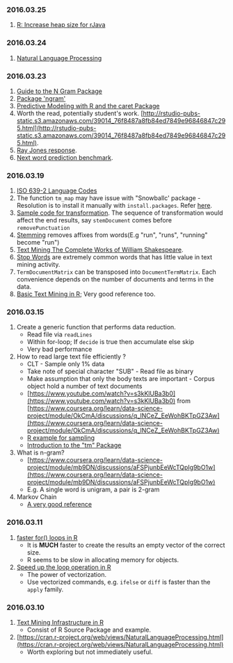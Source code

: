 ### 2016.03.25
1. [R: Increase heap size for rJava](http://www.bramschoenmakers.nl/en/node/726)

### 2016.03.24
1. [Natural Language Processing](https://rpubs.com/lmullen/nlp-chapter)

### 2016.03.23

1. [Guide to the N Gram Package](https://cran.r-project.org/web/packages/ngram/vignettes/ngram-guide.pdf)
2. [Package 'ngram'](https://cran.r-project.org/web/packages/ngram/ngram.pdf)
3. [Predictive Modeling with R and the caret Package](https://www.r-project.org/nosvn/conferences/useR-2013/Tutorials/kuhn/user_caret_2up.pdf)
4. Worth the read, potentially student's work. [http://rstudio-pubs-static.s3.amazonaws.com/39014_76f8487a8fb84ed7849e96846847c295.html](http://rstudio-pubs-static.s3.amazonaws.com/39014_76f8487a8fb84ed7849e96846847c295.html).
5. [Ray Jones response](https://www.coursera.org/learn/data-science-project/discussions/q_INCeZ_EeWohBKTpGZ3Aw/replies/GDGSMefKEeWPKQpBKpg03Q).
6. [Next word prediction benchmark](https://github.com/hfoffani/dsci-benchmark).

### 2016.03.19
1. [ISO 639-2 Language Codes](https://www.loc.gov/standards/iso639-2/php/code_list.php)
2. The function `tm_map` may have issue with "Snowballc' package - Resolution is to install it manually with `install.packages`. Refer [here](https://support.rstudio.com/hc/en-us/community/posts/200652293-Snowball-Stemmer-is-not-working-in-R-Studio).
3. [Sample code for transformation](http://stackoverflow.com/questions/25330753/more-efficient-means-of-creating-a-corpus-and-dtm). The sequence of transformation would affect the end results, say `stemDocument` comes before `removePunctuation`
4. [Stemming](https://en.wikipedia.org/wiki/Word_stem) removes affixes from words(E.g "run", "runs", "running" become "run")
5. [Text Mining The Complete Works of William Shakespeare](http://www.r-bloggers.com/text-mining-the-complete-works-of-william-shakespeare/).
6. [Stop Words](http://nlp.stanford.edu/IR-book/html/htmledition/dropping-common-terms-stop-words-1.html) are extremely common words that has little value in text mining activity.
7. `TermDocumentMatrix` can be transposed into `DocumentTermMatrix`. Each convenience depends on the number of documents and terms in the data.
8. [Basic Text Mining in R](https://rstudio-pubs-static.s3.amazonaws.com/31867_8236987cf0a8444e962ccd2aec46d9c3.html); Very good reference too.

### 2016.03.15

1. Create a generic function that performs data reduction.
	* Read file via `readLines`
	* Within for-loop; If `decide` is true then accumulate else skip
	* Very bad performance
2. How to read large text file efficiently ?
	* CLT - Sample only 1% data
	* Take note of special character "SUB" - Read file as binary
	* Make assumption that only the body texts are important - Corpus object hold a number of text documents
	* [https://www.youtube.com/watch?v=s3kKlUBa3b0](https://www.youtube.com/watch?v=s3kKlUBa3b0) from [https://www.coursera.org/learn/data-science-project/module/OkCmA/discussions/q_INCeZ_EeWohBKTpGZ3Aw](https://www.coursera.org/learn/data-science-project/module/OkCmA/discussions/q_INCeZ_EeWohBKTpGZ3Aw)
	* [R example for sampling](https://www.coursera.org/learn/data-science-project/module/mb9DN/discussions/CgJEA-nTEeWfwAohgaM63Q)
	* [Introduction to the "tm" Package](https://cran.r-project.org/web/packages/tm/vignettes/tm.pdf)
3. What is n-gram?
	* [https://www.coursera.org/learn/data-science-project/module/mb9DN/discussions/aFSPjunbEeWcTQpIg9bO1w](https://www.coursera.org/learn/data-science-project/module/mb9DN/discussions/aFSPjunbEeWcTQpIg9bO1w)
	* E.g. A single word is unigram, a pair is 2-gram
4. Markov Chain
	* [A very good reference](http://setosa.io/ev/markov-chains/)

### 2016.03.11

1. [faster for() loops in R](http://www.r-bloggers.com/faster-for-loops-in-r/)
	* It is **MUCH** faster to create the results an empty vector of the correct size.
	* R seems to be slow in allocating memory for objects.
2. [Speed up the loop operation in R](http://stackoverflow.com/questions/2908822/speed-up-the-loop-operation-in-r)
	* The power of vectorization.
	* Use vectorized commands, e.g. `ifelse` or `diff` is faster than the `apply` family. 

### 2016.03.10

1. [Text Mining Infrastructure in R](https://www.jstatsoft.org/article/view/v025i05)
  	* Consist of R Source Package and example.
2. [https://cran.r-project.org/web/views/NaturalLanguageProcessing.html](https://cran.r-project.org/web/views/NaturalLanguageProcessing.html)
  	* Worth exploring but not immediately useful. 